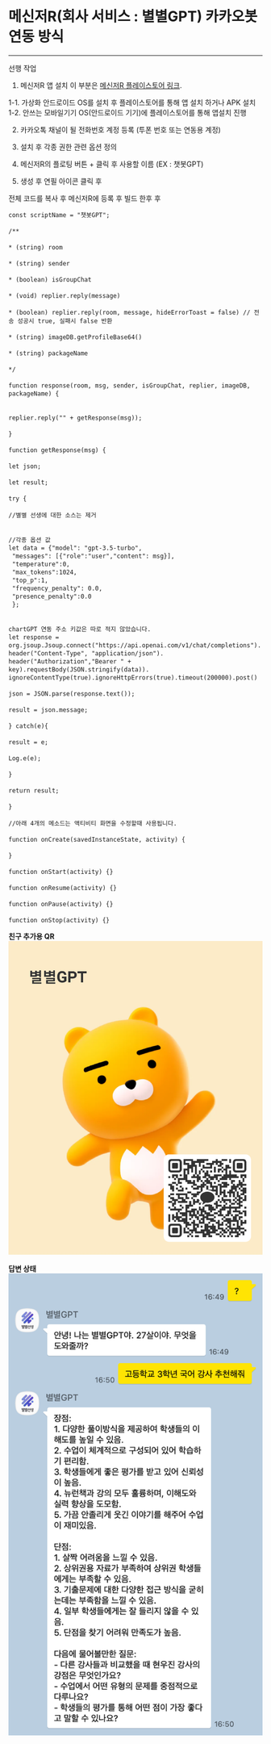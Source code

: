 # 메신저R(회사 서비스 : 별별GPT) 카카오봇 연동 방식  
-------

선행 작업 

1. 메신저R 앱 설치 이 부분은 [메신저R 플레이스토어 링크](https://play.google.com/store/apps/details?id=com.xfl.msgbot&hl=ko&gl=US).

1-1. 가상화 안드로이드 OS를 설치 후 플레이스토어를 통해 앱 설치 하거나 APK 설치 
1-2. 안쓰는 모바일기기 OS(안드로이드 기기)에 플레이스토어를 통해 앱설치 진행

2. 카카오톡 채널이 될 전화번호 계정 등록 (투폰 번호 또는 연동용 계정)

3. 설치 후 각종 권한 관련 옵션 정의

4. 메신저R의 플로팅 버튼 + 클릭 후 사용할 이름 (EX : 챗봇GPT)

5. 생성 후 연필 아이콘 클릭 후 


전체 코드를 복사 후 메신저R에 등록 후 빌드 한후 후

```
const scriptName = "챗봇GPT";

/**

* (string) room

* (string) sender

* (boolean) isGroupChat

* (void) replier.reply(message)

* (boolean) replier.reply(room, message, hideErrorToast = false) // 전송 성공시 true, 실패시 false 반환

* (string) imageDB.getProfileBase64()

* (string) packageName

*/

function response(room, msg, sender, isGroupChat, replier, imageDB, packageName) {


replier.reply("" + getResponse(msg));

}

function getResponse(msg) {

let json;

let result;

try {

//별별 선생에 대한 소스는 제거


//각종 옵션 값
let data = {"model": "gpt-3.5-turbo",
 "messages": [{"role":"user","content": msg}],
 "temperature":0,
 "max_tokens":1024,
 "top_p":1,
 "frequency_penalty": 0.0,
 "presence_penalty":0.0
 };


chartGPT 연동 주소 키값은 따로 적지 않았습니다.
let response = org.jsoup.Jsoup.connect("https://api.openai.com/v1/chat/completions").
header("Content-Type", "application/json").
header("Authorization","Bearer " + key).requestBody(JSON.stringify(data)).
ignoreContentType(true).ignoreHttpErrors(true).timeout(200000).post()

json = JSON.parse(response.text());

result = json.message;

} catch(e){

result = e;

Log.e(e);

}

return result;

}

//아래 4개의 메소드는 액티비티 화면을 수정할때 사용됩니다.

function onCreate(savedInstanceState, activity) {

}

function onStart(activity) {}

function onResume(activity) {}

function onPause(activity) {}

function onStop(activity) {}

```

**친구 추가용 QR**  
![QR코드](./images/2.png)

**답변 상태**  
![캡처](./images/1.png)



